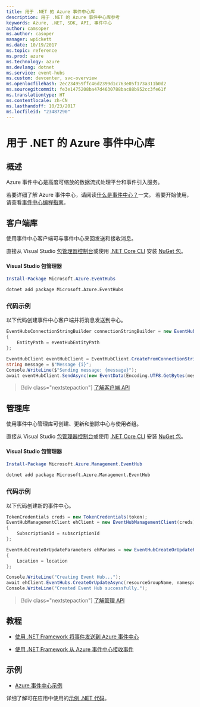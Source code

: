 ```yaml
---
title: 用于 .NET 的 Azure 事件中心库
description: 用于 .NET 的 Azure 事件中心库参考
keywords: Azure, .NET, SDK, API, 事件中心
author: camsoper
ms.author: casoper
manager: wpickett
ms.date: 10/19/2017
ms.topic: reference
ms.prod: azure
ms.technology: azure
ms.devlang: dotnet
ms.service: event-hubs
ms.custom: devcenter, svc-overview
ms.openlocfilehash: 2ec234959ffc46d2399d1c763e05f173a311b0d2
ms.sourcegitcommit: fe3e1475208ba47d4630788bac88b952cc3fe61f
ms.translationtype: HT
ms.contentlocale: zh-CN
ms.lasthandoff: 10/23/2017
ms.locfileid: "23487290"
---
```

# <a name="azure-event-hubs-libraries-for-net"></a>用于 .NET 的 Azure 事件中心库

## <a name="overview"></a>概述

Azure 事件中心是高度可缩放的数据流式处理平台和事件引入服务。

若要详细了解 Azure 事件中心，请阅读[什么是事件中心？](/azure/event-hubs/event-hubs-what-is-event-hubs)一文。  若要开始使用，请查看[事件中心编程指南](/azure/event-hubs/event-hubs-programming-guide)。

## <a name="client-library"></a>客户端库

使用事件中心客户端可与事件中心来回发送和接收消息。

直接从 Visual Studio [包管理器控制台][PackageManager]或使用 [.NET Core CLI][DotNetCLI] 安装 [NuGet 包](https://www.nuget.org/packages/Microsoft.Azure.EventHubs)。

#### <a name="visual-studio-package-manager"></a>Visual Studio 包管理器

```powershell
Install-Package Microsoft.Azure.EventHubs
```

```bash
dotnet add package Microsoft.Azure.EventHubs
```

### <a name="code-example"></a>代码示例

以下代码创建事件中心客户端并将消息发送到中心。

```csharp
EventHubsConnectionStringBuilder connectionStringBuilder = new EventHubsConnectionStringBuilder(eventHubConnectionString)
{
    EntityPath = eventHubEntityPath
};

EventHubClient eventHubClient = EventHubClient.CreateFromConnectionString(connectionStringBuilder.ToString());
string message = $"Message {i}";
Console.WriteLine($"Sending message: {message}");
await eventHubClient.SendAsync(new EventData(Encoding.UTF8.GetBytes(message)));
```

> [!div class="nextstepaction"]
> [了解客户端 API](/dotnet/api/overview/azure/eventhub/client)

## <a name="management-library"></a>管理库

使用事件中心管理库可创建、更新和删除中心与使用者组。

直接从 Visual Studio [包管理器控制台][PackageManager]或使用 [.NET Core CLI][DotNetCLI] 安装 [NuGet 包](https://www.nuget.org/packages/Microsoft.Azure.Management.EventHub)。

#### <a name="visual-studio-package-manager"></a>Visual Studio 包管理器

```powershell
Install-Package Microsoft.Azure.Management.EventHub
```

```bash
dotnet add package Microsoft.Azure.Management.EventHub
```

### <a name="code-example"></a>代码示例

以下代码创建新的事件中心。

```csharp
TokenCredentials creds = new TokenCredentials(token);
EventHubManagementClient ehClient = new EventHubManagementClient(creds)
{
    SubscriptionId = subscriptionId
};

EventHubCreateOrUpdateParameters ehParams = new EventHubCreateOrUpdateParameters()
{
    Location = location
};

Console.WriteLine("Creating Event Hub...");
await ehClient.EventHubs.CreateOrUpdateAsync(resourceGroupName, namespaceName, EventHubName, ehParams);
Console.WriteLine("Created Event Hub successfully.");
```

> [!div class="nextstepaction"]
> [了解管理 API](/dotnet/api/overview/azure/eventhub/management)

## <a name="tutorials"></a>教程

* [使用 .NET Framework 将事件发送到 Azure 事件中心](/azure/event-hubs/event-hubs-dotnet-framework-getstarted-send)

* [使用 .NET Framework 从 Azure 事件中心接收事件](/azure/event-hubs/event-hubs-dotnet-framework-getstarted-receive-eph)

## <a name="samples"></a>示例

* [Azure 事件中心示例](https://github.com/Azure/azure-event-hubs/tree/master/samples)

详细了解可在应用中使用的[示例 .NET 代码](https://azure.microsoft.com/resources/samples/?platform=dotnet)。

[PackageManager]: https://docs.microsoft.com/nuget/tools/package-manager-console
[DotNetCLI]: https://docs.microsoft.com/dotnet/core/tools/dotnet-add-package
